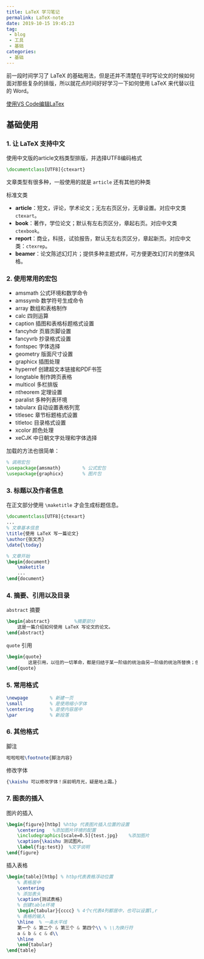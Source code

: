 ```yaml
---
title: LaTeX 学习笔记
permalink: LaTeX-note
date: 2019-10-15 19:45:23
tag: 
 - blog
 - 工具
 - 基础
categories:
 - 基础
---
```


 前一段时间学习了 LaTeX 的基础用法，但是还并不清楚在平时写论文的时候如何面对那些复杂的排版，所以就花点时间好好学习一下如何使用 LaTeX 来代替以往的 Word。

<!-- more -->

[使用VS Code编辑LaTex](https://zhuanlan.zhihu.com/p/38178015)

## 基础使用

### 1. 让 LaTeX 支持中文

使用中文版的article文档类型排版，并选择UTF8编码格式

```latex
\documentclass[UTF8]{ctexart}
```

文章类型有很多种，一般使用的就是 `article` 还有其他的种类

标准文类

- **article**：短文，评论，学术论文；无左右页区分，无章设置。对应中文类 `ctexart`。
- **book**：著作，学位论文；默认有左右页区分，章起右页。对应中文类 `ctexbook`。
- **report**：商业，科技，试验报告，默认无左右页区分，章起新页。对应中文类：`ctexrep`。
- **beamer**：论文陈述幻灯片；提供多种主题式样，可方便更改幻灯片的整体风格。

### 2. 使用常用的宏包

- amsmath 公式环境和数学命令
- amssymb 数学符号生成命令
- array 数组和表格制作
- calc 四则运算
- caption 插图和表格标题格式设置
- fancyhdr 页眉页脚设置
- fancyvrb 抄录格式设置
- fontspec 字体选择
- geometry 版面尺寸设置
- graphicx 插图处理
- hyperref 创建超文本链接和PDF书签
- longtable 制作跨页表格
- multicol 多栏排版
- ntheorem 定理设置
- paralist 多种列表环境
- tabularx 自动设置表格列宽
- titlesec 章节标题格式设置
- titletoc 目录格式设置
- xcolor 颜色处理
- xeCJK 中日朝文字处理和字体选择

加载的方法也很简单：

```latex
% 调用宏包
\usepackage{amsmath}        % 公式宏包
\usepackage{graphicx}       % 图片包
```

### 3. 标题以及作者信息

在正文部分使用 `\maketitle` 才会生成标题信息。

```latex
\documentclass[UTF8]{ctexart}
...
% 文章基本信息
\title{使用 LaTeX 写一篇论文}
\author{张文杰}
\date{\today}

% 文章开始
\begin{document}
    \maketitle
    ...
\end{document}
```

### 4. 摘要、引用以及目录

`abstract` 摘要

```latex
\begin{abstract}         %摘要部分
	这是一篇介绍如何使用 LaTeX 写论文的论文。
\end{abstract}
```

`quote` 引用

```latex
\begin{quote}
        这是引用，以往的一切革命，都是归结于某一阶级的统治由另一阶级的统治所替换；但是，以往的一切统治阶级，对被统治的人民群众而言，都只是区区少数。
\end{quote}
```



### 5. 常用格式

```latex
\newpage		% 新建一页
\small 			% 是使用缩小字体
\centering		% 是使内容居中
\par			% 新段落
```

### 6. 其他格式

脚注

```latex
啦啦啦啦\footnote{脚注内容}
```

修改字体

```latex
{\kaishu 可以修改字体！床前明月光，疑是地上霜。}
```

### 7. 图表的插入

图片的插入

```latex
\begin{figure}[htbp] %htbp 代表图片插入位置的设置
    \centering   %添加图片环境的配置
    \includegraphics[scale=0.5]{test.jpg}    %添加图片
    \caption{\kaishu 测试图片。
    \label{fig:test}}  %文字说明
\end{figure}
```

插入表格

```latex
\begin{table}[htbp] % htbp代表表格浮动位置
    % 表格居中
    \centering
    % 添加表头
    \caption{测试表格}
    % 创建table环境
    \begin{tabular}{cccc} % 4个c代表4列都居中，也可以设置l,r
    % 表格的输入
    \hline  % 一条水平线
    第一个 & 第二个 & 第三个 & 第四个\\ % \\为换行符
    a & b & c & d\\
    \hline
    \end{tabular}
\end{table}
```